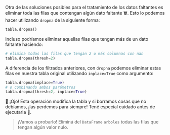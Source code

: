 Otra de las soluciones posibles para el tratamiento de los datos faltantes es eliminar toda las filas que contengan algún dato faltante 🗑️. Esto lo podemos hacer utilizando `dropna` de la siguiente forma:

```python
tabla.dropna()
```
Incluso podríamos eliminar aquellas filas que tengan más de un dato faltante  haciendo:

```python
# elimina todas las filas que tengan 2 o más columnas con nan
tabla.dropna(thresh=2) 
```

A diferencia de los filtrados anteriores, con `dropna` podemos eliminar estas filas en nuestra tabla original utilizando `inplace=True` como argumento:

```python
tabla.dropna(inplace=True)
# o combinando ambos parámetros
tabla.dropna(thresh=2, inplace=True)
```

👀 ¡Ojo! Esta operación modifica la tabla y si borramos cosas que no debíamos, ¡las perdemos para siempre! Tené especial cuidado antes de ejecutarla 🥺. 

> ¡Vamos a probarlo! Eliminá del `DataFrame` `arboles` todas las filas que tengan algún valor nulo. 
